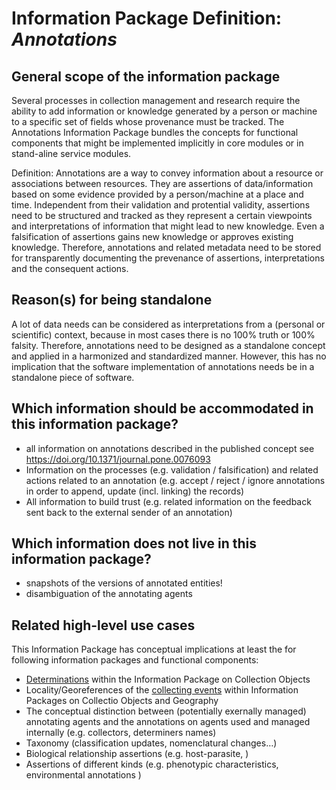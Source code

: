 Information Package Definition: _Annotations_
=======================

## General scope of the information package

Several processes in collection management and research require the ability to add information or knowledge generated by a person or machine to a specific set of fields whose provenance must be tracked.
The Annotations Information Package bundles the concepts for functional components that might be implemented implicitly in core modules or in stand-aline service modules.

Definition: Annotations are a way to convey information about a resource or associations between resources. They are assertions of data/information based on some evidence provided by a person/machine at a place and time. Independent from their validation and protential validity, assertions need to be structured and tracked as they represent a certain viewpoints and interpretations of information that might lead to new knowledge. Even a falsification of assertions gains new knowledge or approves existing knowledge. Therefore, annotations and related metadata need to be stored for transparently documenting the prevenance of assertions, interpretations and the consequent actions.

## Reason(s) for being standalone

A lot of data needs can be considered as interpretations from a (personal or scientific) context, because in most cases there is no 100% truth or 100% falsity. Therefore, annotations need to be designed as a standalone concept and applied in a harmonized and standardized manner. However, this has no implication that the software implementation of annotations needs be in a standalone piece of software.

## Which information should be accommodated in this information package?

* all information on annotations described in the published concept see https://doi.org/10.1371/journal.pone.0076093 
* Information on the processes (e.g. validation / falsification) and related actions related to an annotation (e.g. accept / reject / ignore annotations in order to append, update (incl. linking) the records)
* All information to build trust (e.g. related information on the feedback sent back to the external sender of an annotation)

## Which information does __not__ live in this information package?

* snapshots of the versions of annotated entities!
* disambiguation of the annotating agents

## Related high-level use cases
This Information Package has conceptual implications at least the for following information packages and functional components:
* [Determinations](../component_descriptions/determinations.md) within the Information Package on Collection Objects
* Locality/Georeferences of the [collecting events](../component_descriptions/collecting_event.md) within Information Packages on Collectio Objects and Geography
* The conceptual distinction between (potentially exernally managed) annotating agents and the annotations on agents used and managed internally (e.g. collectors, determiners names)
* Taxonomy (classification updates, nomenclatural changes…)
* Biological relationship assertions (e.g. host-parasite, )
* Assertions of different kinds (e.g. phenotypic characteristics, environmental annotations )
